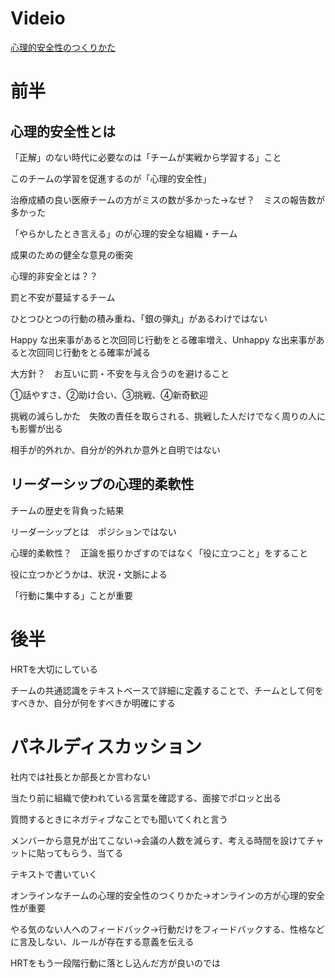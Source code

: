 # Videio
[心理的安全性のつくりかた](https://www.youtube.com/watch?v=d05hniB9LG4)

# 前半
## 心理的安全性とは
「正解」のない時代に必要なのは「チームが実戦から学習する」こと

このチームの学習を促進するのが「心理的安全性」

治療成績の良い医療チームの方がミスの数が多かった→なぜ？　ミスの報告数が多かった

「やらかしたとき言える」のが心理的安全な組織・チーム

成果のための健全な意見の衝突

心理的非安全とは？？

罰と不安が蔓延するチーム

ひとつひとつの行動の積み重ね、「銀の弾丸」があるわけではない

Happy な出来事があると次回同じ行動をとる確率増え、Unhappy な出来事があると次回同じ行動をとる確率が減る

大方針？　お互いに罰・不安を与え合うのを避けること

①話やすさ、②助け合い、③挑戦、④新奇歓迎

挑戦の減らしかた　失敗の責任を取らされる、挑戦した人だけでなく周りの人にも影響が出る

相手が的外れか、自分が的外れか意外と自明ではない

## リーダーシップの心理的柔軟性
チームの歴史を背負った結果

リーダーシップとは　ポジションではない

心理的柔軟性？　正論を振りかざすのではなく「役に立つこと」をすること

役に立つかどうかは、状況・文脈による

「行動に集中する」ことが重要


# 後半
HRTを大切にしている

チームの共通認識をテキストベースで詳細に定義することで、チームとして何をすべきか、自分が何をすべきか明確にする


# パネルディスカッション
社内では社長とか部長とか言わない

当たり前に組織で使われている言葉を確認する、面接でポロッと出る

質問するときにネガティブなことでも聞いてくれと言う

メンバーから意見が出てこない→会議の人数を減らす、考える時間を設けてチャットに貼ってもらう、当てる

テキストで書いていく

オンラインなチームの心理的安全性のつくりかた→オンラインの方が心理的安全性が重要

やる気のない人へのフィードバック→行動だけをフィードバックする、性格などに言及しない、ルールが存在する意義を伝える

HRTをもう一段階行動に落とし込んだ方が良いのでは